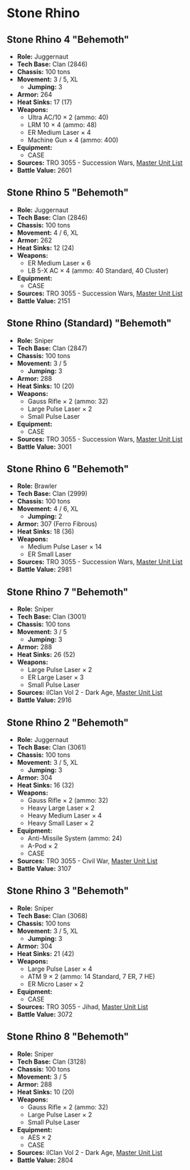 # Stone Rhino
## Stone Rhino 4 "Behemoth"
- **Role:** Juggernaut
- **Tech Base:** Clan (2846)
- **Chassis:** 100 tons
- **Movement:** 3 / 5, XL
  - **Jumping:** 3
- **Armor:** 264
- **Heat Sinks:** 17 (17)
- **Weapons:**
  - Ultra AC/10 × 2 (ammo: 40)
  - LRM 10 × 4 (ammo: 48)
  - ER Medium Laser × 4
  - Machine Gun × 4 (ammo: 400)
- **Equipment:**
  - CASE
- **Sources:** TRO 3055 - Succession Wars, [Master Unit List](http://masterunitlist.info/Unit/Details/3814/behemoth-stone-rhino-4)
- **Battle Value:** 2601

## Stone Rhino 5 "Behemoth"
- **Role:** Juggernaut
- **Tech Base:** Clan (2846)
- **Chassis:** 100 tons
- **Movement:** 4 / 6, XL
- **Armor:** 262
- **Heat Sinks:** 12 (24)
- **Weapons:**
  - ER Medium Laser × 6
  - LB 5-X AC × 4 (ammo: 40 Standard, 40 Cluster)
- **Equipment:**
  - CASE
- **Sources:** TRO 3055 - Succession Wars, [Master Unit List](http://masterunitlist.info/Unit/Details/3815/behemoth-stone-rhino-5)
- **Battle Value:** 2151

## Stone Rhino (Standard) "Behemoth"
- **Role:** Sniper
- **Tech Base:** Clan (2847)
- **Chassis:** 100 tons
- **Movement:** 3 / 5
  - **Jumping:** 3
- **Armor:** 288
- **Heat Sinks:** 10 (20)
- **Weapons:**
  - Gauss Rifle × 2 (ammo: 32)
  - Large Pulse Laser × 2
  - Small Pulse Laser
- **Equipment:**
  - CASE
- **Sources:** TRO 3055 - Succession Wars, [Master Unit List](http://masterunitlist.info/Unit/Details/318/behemoth-stone-rhino-standard)
- **Battle Value:** 3001

## Stone Rhino 6 "Behemoth"
- **Role:** Brawler
- **Tech Base:** Clan (2999)
- **Chassis:** 100 tons
- **Movement:** 4 / 6, XL
  - **Jumping:** 2
- **Armor:** 307 (Ferro Fibrous)
- **Heat Sinks:** 18 (36)
- **Weapons:**
  - Medium Pulse Laser × 14
  - ER Small Laser
- **Sources:** TRO 3055 - Succession Wars, [Master Unit List](http://masterunitlist.info/Unit/Details/3816/behemoth-stone-rhino-6)
- **Battle Value:** 2981

## Stone Rhino 7 "Behemoth"
- **Role:** Sniper
- **Tech Base:** Clan (3001)
- **Chassis:** 100 tons
- **Movement:** 3 / 5
  - **Jumping:** 3
- **Armor:** 288
- **Heat Sinks:** 26 (52)
- **Weapons:**
  - Large Pulse Laser × 2
  - ER Large Laser × 3
  - Small Pulse Laser
- **Sources:** ilClan Vol 2 - Dark Age, [Master Unit List](http://masterunitlist.info/Unit/Details/7448/behemoth-stone-rhino-7)
- **Battle Value:** 2916

## Stone Rhino 2 "Behemoth"
- **Role:** Juggernaut
- **Tech Base:** Clan (3061)
- **Chassis:** 100 tons
- **Movement:** 3 / 5, XL
  - **Jumping:** 3
- **Armor:** 304
- **Heat Sinks:** 16 (32)
- **Weapons:**
  - Gauss Rifle × 2 (ammo: 32)
  - Heavy Large Laser × 2
  - Heavy Medium Laser × 4
  - Heavy Small Laser × 2
- **Equipment:**
  - Anti-Missile System (ammo: 24)
  - A-Pod × 2
  - CASE
- **Sources:** TRO 3055 - Civil War, [Master Unit List](http://masterunitlist.info/Unit/Details/319/behemoth-stone-rhino-2)
- **Battle Value:** 3107

## Stone Rhino 3 "Behemoth"
- **Role:** Sniper
- **Tech Base:** Clan (3068)
- **Chassis:** 100 tons
- **Movement:** 3 / 5, XL
  - **Jumping:** 3
- **Armor:** 304
- **Heat Sinks:** 21 (42)
- **Weapons:**
  - Large Pulse Laser × 4
  - ATM 9 × 2 (ammo: 14 Standard, 7 ER, 7 HE)
  - ER Micro Laser × 2
- **Equipment:**
  - CASE
- **Sources:** TRO 3055 - Jihad, [Master Unit List](http://masterunitlist.info/Unit/Details/320/behemoth-stone-rhino-3)
- **Battle Value:** 3072

## Stone Rhino 8 "Behemoth"
- **Role:** Sniper
- **Tech Base:** Clan (3128)
- **Chassis:** 100 tons
- **Movement:** 3 / 5
- **Armor:** 288
- **Heat Sinks:** 10 (20)
- **Weapons:**
  - Gauss Rifle × 2 (ammo: 32)
  - Large Pulse Laser × 2
  - Small Pulse Laser
- **Equipment:**
  - AES × 2
  - CASE
- **Sources:** ilClan Vol 2 - Dark Age, [Master Unit List](http://masterunitlist.info/Unit/Details/7449/behemoth-stone-rhino-8)
- **Battle Value:** 2804

